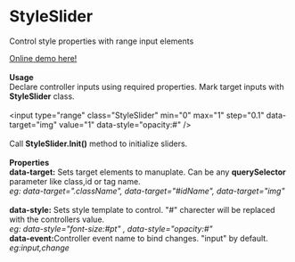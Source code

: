 # StyleSlider
Control style properties with range input elements

<a href="https://diwsi.github.io/styleslider/index.html">Online demo here!</a>
<br><br><b>Usage</b><br>
Declare controller inputs using required properties. Mark target inputs with <b>StyleSlider</b> class.
<br>
<br>
&lt;input type="range" class="StyleSlider" min="0" max="1" step="0.1" 
data-target="img" value="1" data-style="opacity:#" /&gt;
<br>
<br>
Call   <b>StyleSlider.Init()</b> method to initialize sliders.
<br><br>
<b>Properties</b><br>
<b>data-target:</b> Sets target elements to manuplate. Can be any <b>querySelector</b> parameter like class,id or tag name.<br><i> eg: data-target=".className", data-target="#idName", data-target="img" </i><br> <br> 
<b>data-style:</b> Sets style template to control. "#" charecter will be replaced with the controllers value.<br> <i>eg: data-style="font-size:#pt" , data-style="opacity:#" </i> <br>
<b>data-event:</b>Controller event name to bind changes. "input" by default.<br>
<i>eg:input,change</i>
